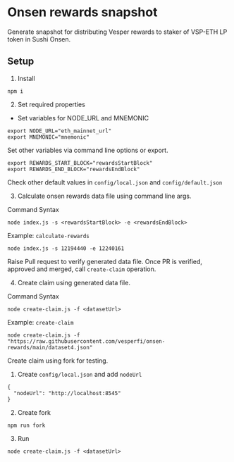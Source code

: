 # Onsen rewards snapshot

Generate snapshot for distributing Vesper rewards to staker of VSP-ETH LP token in Sushi Onsen.

## Setup
1. Install 
```
npm i
```

2. Set required properties
- Set variables for NODE_URL and MNEMONIC
```
export NODE_URL="eth_mainnet_url"
export MNEMONIC="mnemonic"
```

Set other variables via command line options or export.
``` 
export REWARDS_START_BLOCK="rewardsStartBlock"       
export REWARDS_END_BLOCK="rewardsEndBlock"           
```

Check other default values in `config/local.json`  and `config/default.json`

3. Calculate onsen rewards data file using command line args. 
   
Command Syntax   
```
node index.js -s <rewardsStartBlock> -e <rewardsEndBlock>
```

Example: `calculate-rewards`
```
node index.js -s 12194440 -e 12240161
```

Raise Pull request to verify generated data file. Once PR is verified, approved and merged, call `create-claim` operation. 

4. Create claim using generated data file. 

Command Syntax
```
node create-claim.js -f <datasetUrl>
```

Example: `create-claim`
```
node create-claim.js -f "https://raw.githubusercontent.com/vesperfi/onsen-rewards/main/dataset4.json"
```

Create claim using fork for testing.
1. Create `config/local.json` and add `nodeUrl`
```
{
  "nodeUrl": "http://localhost:8545"
}
```
2. Create fork
```
npm run fork
```
3. Run 
```
node create-claim.js -f <datasetUrl>
```